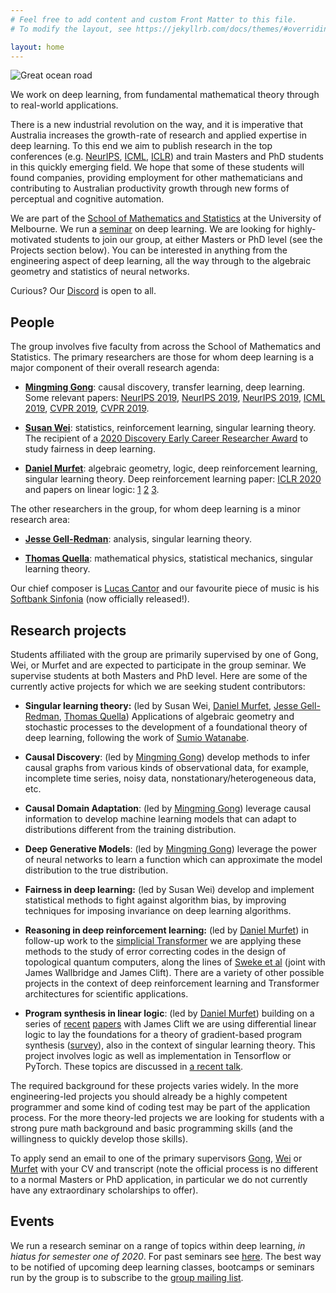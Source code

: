 ```yaml
---
# Feel free to add content and custom Front Matter to this file.
# To modify the layout, see https://jekyllrb.com/docs/themes/#overriding-theme-defaults

layout: home
---
```


![Great ocean road](ocean.jpg?w=1740&h=980&fit=crop&crop=center&auto=format)

We work on deep learning, from fundamental mathematical theory through to real-world applications. 

There is a new industrial revolution on the way, and it is imperative that Australia increases the growth-rate of research and applied expertise in deep learning. To this end we aim to publish research in the top conferences (e.g. [NeurIPS](https://nips.cc/), [ICML](https://icml.cc/), [ICLR](https://iclr.cc/)) and train Masters and PhD students in this quickly emerging field. We hope that some of these students will found companies, providing employment for other mathematicians and contributing to Australian productivity growth through new forms of perceptual and cognitive automation.

We are part of the [School of Mathematics and Statistics](https://ms.unimelb.edu.au/home) at the University of Melbourne. We run a [seminar](http://therisingsea.org/post/seminar-ch/) on deep learning. We are looking for highly-motivated students to join our group, at either Masters or PhD level (see the Projects section below). You can be interested in anything from the engineering aspect of deep learning, all the way through to the algebraic geometry and statistics of neural networks.

Curious? Our [Discord](https://discord.gg/XwAc3hH) is open to all.

<!--Feel free to drop by for a chat in our **public office hours** on [Zoom](https://unimelb.zoom.us/j/537135126) (on hiatus for one week while a new time is decided, see Discord).-->

<!--*Iluka is an Aboriginal Australian word meaning: [by the sea](https://www.gnb.nsw.gov.au/place_naming/placename_search/extract?id=MackXtrXan).*-->

## People

The group involves five faculty from across the School of Mathematics and Statistics. The primary researchers are those for whom deep learning is a major component of their overall research agenda:

* **[Mingming Gong](https://mingming-gong.github.io/)**: causal discovery, transfer learning, deep learning. Some relevant papers: [NeurIPS 2019](https://arxiv.org/abs/1907.02690), [NeurIPS 2019](https://papers.nips.cc/paper/8912-likelihood-free-overcomplete-ica-and-applications-in-causal-discovery.pdf), [NeurIPS 2019](https://papers.nips.cc/paper/9506-specific-and-shared-causal-relation-modeling-and-mechanism-based-clustering.pdf), [ICML 2019](http://proceedings.mlr.press/v97/huang19g/huang19g.pdf), [CVPR 2019](https://arxiv.org/abs/1809.05852), [CVPR 2019](https://arxiv.org/pdf/1904.01870.pdf).

* **[Susan Wei](https://www.suswei.com/)**: statistics, reinforcement learning, singular learning theory. The recipient of a [2020 Discovery Early Career Researcher Award](https://dataportal.arc.gov.au/NCGP/Web/Grant/Grant/DE200101253) to study fairness in deep learning.

* **[Daniel Murfet](http://therisingsea.org/)**: algebraic geometry, logic, deep reinforcement learning, singular learning theory. Deep reinforcement learning paper: [ICLR 2020](https://openreview.net/forum?id=rkecJ6VFvr) and papers on linear logic: [1](https://arxiv.org/abs/1407.2650) [2](https://arxiv.org/abs/1805.10770) [3](https://arxiv.org/abs/1805.11813).

The other researchers in the group, for whom deep learning is a minor research area:

* **[Jesse Gell-Redman](https://sites.google.com/site/jessegellredman/)**: analysis, singular learning theory.

* **[Thomas Quella](https://researchers.ms.unimelb.edu.au/~tquella@unimelb/#home)**: mathematical physics, statistical mechanics, singular learning theory.

Our chief composer is [Lucas Cantor](https://www.lucascantormusic.com/) and our favourite piece of music is his [Softbank Sinfonia](https://open.spotify.com/album/3Y0xYCNHtl6HNeEoxyP96c?si=5VHQ4D54RauyuPIO4rx6Jg) (now officially released!).

## Research projects

Students affiliated with the group are primarily supervised by one of Gong, Wei, or Murfet and are expected to participate in the group seminar. We supervise students at both Masters and PhD level. Here are some of the currently active projects for which we are seeking student contributors:

* **Singular learning theory:** (led by Susan Wei, [Daniel Murfet](http://therisingsea.org/), [Jesse Gell-Redman](https://sites.google.com/site/jessegellredman/), [Thomas Quella](https://researchers.ms.unimelb.edu.au/~tquella@unimelb/#home)) Applications of algebraic geometry and stochastic processes to the development of a foundational theory of deep learning, following the work of [Sumio Watanabe](http://watanabe-www.math.dis.titech.ac.jp/users/swatanab/singular-learning-theory.html).

* **Causal Discovery**: (led by [Mingming Gong](https://mingming-gong.github.io/)) develop methods to infer causal graphs from various kinds of observational data, for example, incomplete time series, noisy data, nonstationary/heterogeneous data, etc.

* **Causal Domain Adaptation**: (led by [Mingming Gong](https://mingming-gong.github.io/)) leverage causal information to develop machine learning models that can adapt to distributions different from the training distribution.

* **Deep Generative Models**: (led by [Mingming Gong](https://mingming-gong.github.io/)) leverage the power of neural networks to learn a function which can approximate the model distribution to the true distribution.

* **Fairness in deep learning:** (led by Susan Wei) develop and implement statistical methods to fight against algorithm bias, by improving techniques for imposing invariance on deep learning algorithms.

* **Reasoning in deep reinforcement learning:** (led by [Daniel Murfet](http://therisingsea.org/)) in follow-up work to the [simplicial Transformer](https://openreview.net/forum?id=rkecJ6VFvr) we are applying these methods to the study of error correcting codes in the design of topological quantum computers, along the lines of [Sweke et al](https://arxiv.org/abs/1810.07207) (joint with James Wallbridge and James Clift). There are a variety of other possible projects in the context of deep reinforcement learning and Transformer architectures for scientific applications.

* **Program synthesis in linear logic**: (led by [Daniel Murfet](http://therisingsea.org/)) building on a series of [recent](https://arxiv.org/abs/1805.10770) [papers](https://arxiv.org/abs/1805.11813) with James Clift we are using differential linear logic to lay the foundations for a theory of gradient-based program synthesis ([survey](https://gist.github.com/dmurfet/688af9d4413cbb9a13ca5d50b28ddcbc)), also in the context of singular learning theory. This project involves logic as well as implementation in Tensorflow or PyTorch. These topics are discussed in [a recent talk](https://youtu.be/IW4LjjAWrO4).

The required background for these projects varies widely. In the more engineering-led projects you should already be a highly competent programmer and some kind of coding test may be part of the application process. For the more theory-led projects we are looking for students with a strong pure math background and basic programming skills (and the willingness to quickly develop those skills).

To apply send an email to one of the primary supervisors [Gong](mailto:mingming.gong@unimelb.edu.au), [Wei](mailto:susan.wei@unimelb.edu.au) or [Murfet](mailto:d.murfet@unimelb.edu.au) with your CV and transcript (note the official process is no different to a normal Masters or PhD application, in particular we do not currently have any extraordinary scholarships to offer).

## Events

We run a research seminar on a range of topics within deep learning, *in hiatus for semester one of 2020*. For past seminars see [here](seminar). The best way to be notified of upcoming deep learning classes, bootcamps or seminars run by the group is to subscribe to the [group mailing list](https://tinyletter.com/mdlg). 
